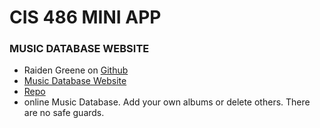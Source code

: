 # CIS 486 MINI APP

### MUSIC DATABASE WEBSITE
- Raiden Greene on [Github](https://github.com/raidengreene)
- [Music Database Website](https://music-page-mini-app.onrender.com)
- [Repo](https://github.com/raidengreene/music-page-mini-app)
- online Music Database. Add your own albums or delete others. There are no safe guards.

